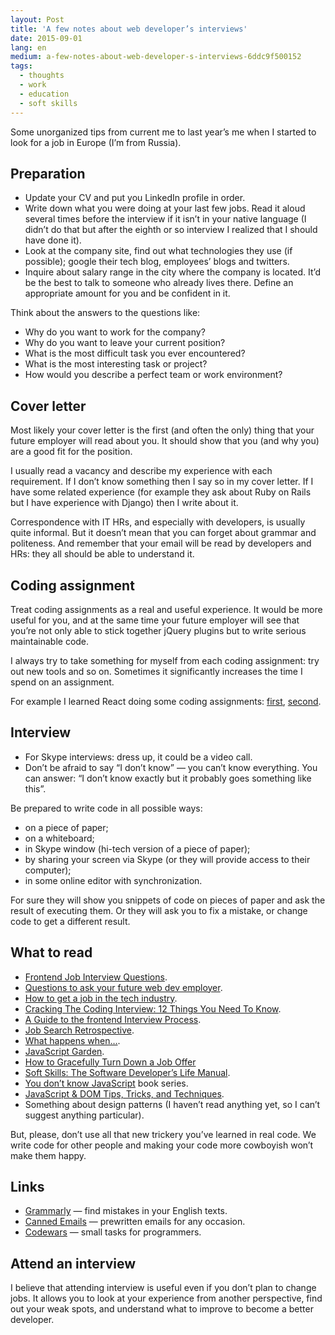 ```yaml
---
layout: Post
title: 'A few notes about web developer’s interviews'
date: 2015-09-01
lang: en
medium: a-few-notes-about-web-developer-s-interviews-6ddc9f500152
tags:
  - thoughts
  - work
  - education
  - soft skills
---
```


Some unorganized tips from current me to last year’s me when I started to look for a job in Europe (I’m from Russia).

## Preparation

- Update your CV and put you LinkedIn profile in order.
- Write down what you were doing at your last few jobs. Read it aloud several times before the interview if it isn’t in your native language (I didn’t do that but after the eighth or so interview I realized that I should have done it).
- Look at the company site, find out what technologies they use (if possible); google their tech blog, employees’ blogs and twitters.
- Inquire about salary range in the city where the company is located. It’d be the best to talk to someone who already lives there. Define an appropriate amount for you and be confident in it.

Think about the answers to the questions like:

- Why do you want to work for the company?
- Why do you want to leave your current position?
- What is the most difficult task you ever encountered?
- What is the most interesting task or project?
- How would you describe a perfect team or work environment?

## Cover letter

Most likely your cover letter is the first (and often the only) thing that your future employer will read about you. It should show that you (and why you) are a good fit for the position.

I usually read a vacancy and describe my experience with each requirement. If I don’t know something then I say so in my cover letter. If I have some related experience (for example they ask about Ruby on Rails but I have experience with Django) then I write about it.

Correspondence with IT HRs, and especially with developers, is usually quite informal. But it doesn’t mean that you can forget about grammar and politeness. And remember that your email will be read by developers and HRs: they all should be able to understand it.

## Coding assignment

Treat coding assignments as a real and useful experience. It would be more useful for you, and at the same time your future employer will see that you’re not only able to stick together jQuery plugins but to write serious maintainable code.

I always try to take something for myself from each coding assignment: try out new tools and so on. Sometimes it significantly increases the time I spend on an assignment.

For example I learned React doing some coding assignments: [first](https://github.com/sapegin/react-text-stats), [second](https://github.com/sapegin/react-weather).

## Interview

- For Skype interviews: dress up, it could be a video call.
- Don’t be afraid to say “I don’t know” — you can’t know everything. You can answer: “I don’t know exactly but it probably goes something like this”.

Be prepared to write code in all possible ways:

- on a piece of paper;
- on a whiteboard;
- in Skype window (hi-tech version of a piece of paper);
- by sharing your screen via Skype (or they will provide access to their computer);
- in some online editor with synchronization.

For sure they will show you snippets of code on pieces of paper and ask the result of executing them. Or they will ask you to fix a mistake, or change code to get a different result.

## What to read

- [Frontend Job Interview Questions](https://github.com/h5bp/Front-end-Developer-Interview-Questions).
- [Questions to ask your future web dev employer](https://medium.com/@edwardog/questions-to-ask-your-future-web-dev-employer-f7a161b5bc70).
- [How to get a job in the tech industry](https://medium.com/superhi/how-to-get-a-job-in-the-tech-industry-9b3ca6d5ee88).
- [Cracking The Coding Interview: 12 Things You Need To Know](https://simpleprogrammer.com/2015/01/19/cracking-the-coding-interview/).
- [A Guide to the frontend Interview Process](https://ashleynolan.co.uk/blog/a-guide-to-front-end-interviews).
- [Job Search Retrospective](http://juliepagano.com/blog/2015/08/15/job-search-retrospective/).
- [What happens when…](https://github.com/alex/what-happens-when).
- [JavaScript Garden](http://bonsaiden.github.io/JavaScript-Garden/).
- [How to Gracefully Turn Down a Job Offer](https://www.themuse.com/advice/how-to-gracefully-turn-down-a-job-offer)
- [Soft Skills: The Software Developer’s Life Manual](https://www.amazon.com/gp/product/1617292397/?tag=artesapesphot-20).
- [You don’t know JavaScript](https://github.com/getify/You-Dont-Know-JS) book series.
- [JavaScript & DOM Tips, Tricks, and Techniques](https://www.impressivewebs.com/javascript-dom-tips-tricks-techniques-ebook/).
- Something about design patterns (I haven’t read anything yet, so I can’t suggest anything particular).

But, please, don’t use all that new trickery you’ve learned in real code. We write code for other people and making your code more cowboyish won’t make them happy.

## Links

- [Grammarly](https://www.grammarly.com/) — find mistakes in your English texts.
- [Canned Emails](http://www.cannedemails.com/) — prewritten emails for any occasion.
- [Codewars](https://www.codewars.com/) — small tasks for programmers.

## Attend an interview

I believe that attending interview is useful even if you don’t plan to change jobs. It allows you to look at your experience from another perspective, find out your weak spots, and understand what to improve to become a better developer.
